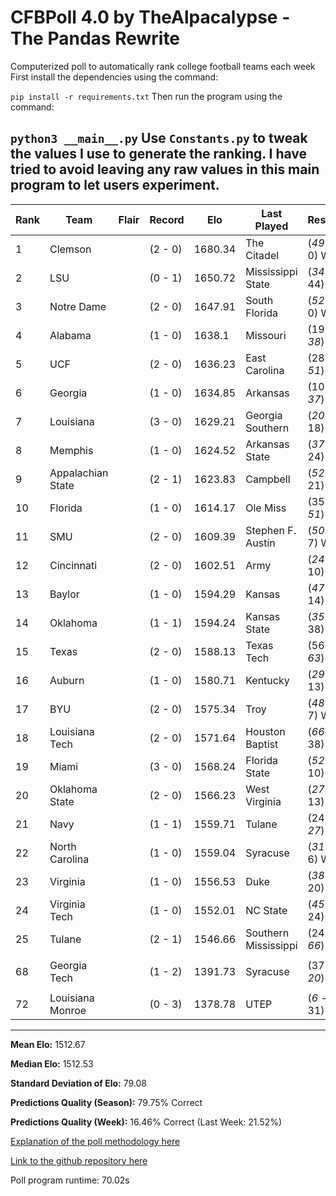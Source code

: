 # CFBPoll 4.0 by TheAlpacalypse - The Pandas Rewrite

Computerized poll to automatically rank college football teams each week
First install the dependencies using the command:

`pip install -r requirements.txt`
Then run the program using the command:

`python3 __main__.py`
Use `Constants.py` to tweak the values I use to generate the ranking. I have tried to avoid leaving any raw values in this main program to let users experiment.
---
|Rank|Team|Flair|Record|Elo|Last Played|Result|Change|
|---|---|---|---|---|---|---|---|
| 1 | Clemson |  | (2 - 0) | 1680.34 | The Citadel | (*49* - 0) W | 4.49 |
| 2 | LSU |  | (0 - 1) | 1650.72 | Mississippi State | (*34* - 44) L | -31.35 |
| 3 | Notre Dame |  | (2 - 0) | 1647.91 | South Florida | (*52* - 0) W | 18.99 |
| 4 | Alabama |  | (1 - 0) | 1638.1 | Missouri | (19 - *38*) W | 21.09 |
| 5 | UCF |  | (2 - 0) | 1636.23 | East Carolina | (28 - *51*) W | 17.84 |
| 6 | Georgia |  | (1 - 0) | 1634.85 | Arkansas | (10 - *37*) W | 17.02 |
| 7 | Louisiana |  | (3 - 0) | 1629.21 | Georgia Southern | (*20* - 18) W | 6.14 |
| 8 | Memphis |  | (1 - 0) | 1624.52 | Arkansas State | (*37* - 24) W | 16.35 |
| 9 | Appalachian State |  | (2 - 1) | 1623.83 | Campbell | (*52* - 21) W | 5.24 |
| 10 | Florida |  | (1 - 0) | 1614.17 | Ole Miss | (35 - *51*) W | 19.93 |
| 11 | SMU |  | (2 - 0) | 1609.39 | Stephen F. Austin | (*50* - 7) W | 5.85 |
| 12 | Cincinnati |  | (2 - 0) | 1602.51 | Army | (*24* - 10) W | 18.8 |
| 13 | Baylor |  | (1 - 0) | 1594.29 | Kansas | (*47* - 14) W | 16.41 |
| 14 | Oklahoma |  | (1 - 1) | 1594.24 | Kansas State | (*35* - 38) L | -15.88 |
| 15 | Texas |  | (2 - 0) | 1588.13 | Texas Tech | (56 - *63*) W | 15.85 |
| 16 | Auburn |  | (1 - 0) | 1580.71 | Kentucky | (*29* - 13) W | 22.16 |
| 17 | BYU |  | (2 - 0) | 1575.34 | Troy | (*48* - 7) W | 28.12 |
| 18 | Louisiana Tech |  | (2 - 0) | 1571.64 | Houston Baptist | (*66* - 38) W | 6.45 |
| 19 | Miami |  | (3 - 0) | 1568.24 | Florida State | (*52* - 10) W | 25.32 |
| 20 | Oklahoma State |  | (2 - 0) | 1566.23 | West Virginia | (*27* - 13) W | 17.97 |
| 21 | Navy |  | (1 - 1) | 1559.71 | Tulane | (24 - *27*) W | 12.96 |
| 22 | North Carolina |  | (1 - 0) | 1559.04 | Syracuse | (*31* - 6) W | 22.5 |
| 23 | Virginia |  | (1 - 0) | 1556.53 | Duke | (*38* - 20) W | 17.02 |
| 24 | Virginia Tech |  | (1 - 0) | 1552.01 | NC State | (*45* - 24) W | 19.44 |
| 25 | Tulane |  | (2 - 1) | 1546.66 | Southern Mississippi | (24 - *66*) W | 32.61 |
|||||||||
| 68 | Georgia Tech |  | (1 - 2) | 1391.73 | Syracuse | (37 - *20*) L | -22.31 |
|||||||||
| 72 | Louisiana Monroe |  | (0 - 3) | 1378.78 | UTEP | (*6* - 31) L | -35.07 |

---

**Mean Elo:** 1512.67

**Median Elo:** 1512.53

**Standard Deviation of Elo:** 79.08

**Predictions Quality (Season):** 79.75% Correct

**Predictions Quality (Week):** 16.46% Correct (Last Week: 21.52%)

[Explanation of the poll methodology here](https://www.reddit.com/user/TehAlpacalypse/comments/dwfsfi/cfb_poll_30_oops/)

[Link to the github repository here](https://github.com/ChangedNameTo/CFBPoll)

Poll program runtime: 70.02s